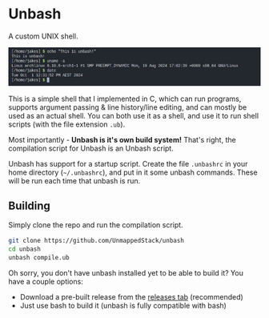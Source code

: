 # Unbash
A custom UNIX shell.

![A screenshot of unbash](media/screenshot.png)

This is a simple shell that I implemented in C, which can run programs, supports argument passing & line history/line editing, and can mostly be used as an actual shell. You can both use it as a shell, and use it to run shell scripts (with the file extension `.ub`).

Most importantly - **Unbash is it's own build system!** That's right, the compilation script for Unbash is an Unbash script.

Unbash has support for a startup script. Create the file `.unbashrc` in your home directory (`~/.unbashrc`), and put in it some unbash commands. These will be run each time that unbash is run.

## Building
Simply clone the repo and run the compilation script.
```bash
git clone https://github.com/UnmappedStack/unbash
cd unbash
unbash compile.ub
```
Oh sorry, you don't have unbash installed yet to be able to build it? You have a couple options:

- Download a pre-built release from the [releases tab](https://github.com/UnmappedStack/unbash/releases) (recommended)
- Just use bash to build it (unbash is fully compatible with bash)